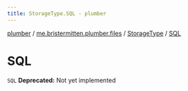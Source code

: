 ```yaml
---
title: StorageType.SQL - plumber
---
```


[plumber](../../index.html) / [me.bristermitten.plumber.files](../index.html) / [StorageType](index.html) / [SQL](./-s-q-l.html)

# SQL

`SQL`
**Deprecated:** Not yet implemented


